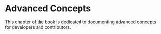 # Advanced Concepts

This chapter of the book is dedicated to documenting advanced concepts for developers and contributors.
